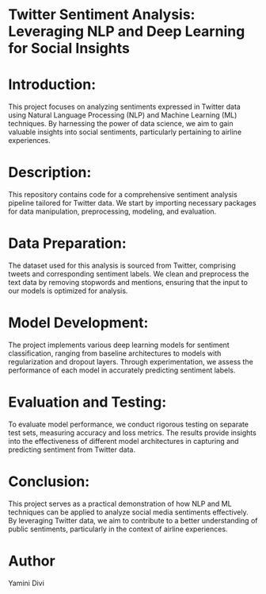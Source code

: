 # Twitter Sentiment Analysis: Leveraging NLP and Deep Learning for Social Insights

# Introduction:
This project focuses on analyzing sentiments expressed in Twitter data using Natural Language Processing (NLP) and Machine Learning (ML) techniques. By harnessing the power of data science, we aim to gain valuable insights into social sentiments, particularly pertaining to airline experiences.

# Description:
This repository contains code for a comprehensive sentiment analysis pipeline tailored for Twitter data. We start by importing necessary packages for data manipulation, preprocessing, modeling, and evaluation.

# Data Preparation:
The dataset used for this analysis is sourced from Twitter, comprising tweets and corresponding sentiment labels. We clean and preprocess the text data by removing stopwords and mentions, ensuring that the input to our models is optimized for analysis.

# Model Development:
The project implements various deep learning models for sentiment classification, ranging from baseline architectures to models with regularization and dropout layers. Through experimentation, we assess the performance of each model in accurately predicting sentiment labels.

# Evaluation and Testing:
To evaluate model performance, we conduct rigorous testing on separate test sets, measuring accuracy and loss metrics. The results provide insights into the effectiveness of different model architectures in capturing and predicting sentiment from Twitter data.

# Conclusion:
This project serves as a practical demonstration of how NLP and ML techniques can be applied to analyze social media sentiments effectively. By leveraging Twitter data, we aim to contribute to a better understanding of public sentiments, particularly in the context of airline experiences.



# Author
Yamini Divi


